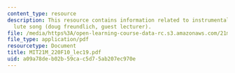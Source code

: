 ```yaml
---
content_type: resource
description: This resource contains information related to instrumental music and
  lute song (doug freundlich, guest lecturer).
file: /media/https%3A/open-learning-course-data-rc.s3.amazonaws.com/21m-220-early-music-fall-2010/a09a78deb02b59cac5d75ab207ec970e_MIT21M_220F10_lec19.pdf
file_type: application/pdf
resourcetype: Document
title: MIT21M_220F10_lec19.pdf
uid: a09a78de-b02b-59ca-c5d7-5ab207ec970e
---
```

